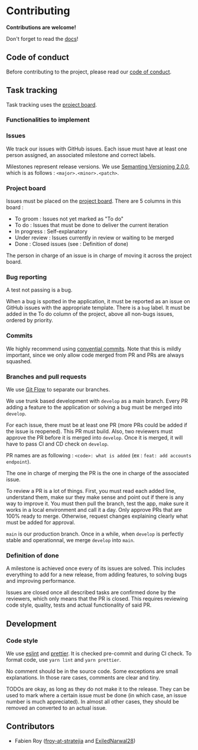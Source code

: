 # Contributing

**Contributions are welcome!**

Don't forget to read the [docs](./docs/index.md)!

## Code of conduct

Before contributing to the project, please read our [code of conduct](CODE_OF_CONDUCT.md).

## Task tracking

Task tracking uses the [project board](https://github.com/orgs/Stratejia/projects/3/views/1).

### Functionalities to implement

### Issues

We track our issues with GitHub issues. Each issue must have at least one person assigned, an associated milestone and
correct labels.

Milestones represent release versions. We use [Semanting Versioning 2.0.0](https://semver.org/), which is as follows :
`<major>.<minor>.<patch>`.

### Project board

Issues must be placed on the [project board](https://github.com/orgs/Stratejia/projects/2/views/1). There are 5 columns
in this board :

- To groom : Issues not yet marked as "To do"
- To do : Issues that must be done to deliver the current iteration
- In progress : Self-explanatory
- Under review : Issues currently in review or waiting to be merged
- Done : Closed issues (see : Definition of done)

The person in charge of an issue is in charge of moving it across the project board.

### Bug reporting

A test not passing is a bug.

When a bug is spotted in the application, it must be reported as an issue on GitHub issues with the appropriate
template. There is a `bug` label. It must be added in the To do column of the project, above all non-bugs issues,
ordered by priority.

### Commits

We highly recommend using [convential commits](https://www.conventionalcommits.org/en/v1.0.0). Note that this is mildly
important, since we only allow code merged from PR and PRs are always squashed.

### Branches and pull requests

We use [Git Flow](https://nvie.com/posts/a-successful-git-branching-model/) to separate our branches.

We use trunk based development with `develop` as a main branch. Every PR adding a feature to the application or solving
a bug must be merged into `develop`.

For each issue, there must be at least one PR (more PRs could be added if the issue is reopened). This PR must build.
Also, two reviewers must approve the PR before it is merged into `develop`. Once it is merged, it will have to pass CI
and CD check on `develop`.

PR names are as following : `<code>: what is added` (ex : `feat: add accounts endpoint`).

The one in charge of merging the PR is the one in charge of the associated issue.

To review a PR is a lot of things. First, you must read each added line, understand them, make sur they make sense and
point out if there is any way to improve it. You must then pull the branch, test the app, make sure it works in a local
environment and call it a day. Only approve PRs that are 100% ready to merge. Otherwise, request changes explaining
clearly what must be added for approval.

`main` is our production branch. Once in a while, when `develop` is perfectly stable and operationnal, we merge
`develop` into `main`.

### Definition of done

A milestone is achieved once every of its issues are solved. This includes everything to add for a new release, from
adding features, to solving bugs and improving performance.

Issues are closed once all described tasks are confirmed done by the reviewers, which only means that the PR is closed.
This requires reviewing code style, quality, tests and actual functionality of said PR.

## Development

### Code style

We use [eslint](https://eslint.org) and [prettier](https://prettier.io). It is checked pre-commit and during CI check.
To format code, use `yarn lint` and `yarn prettier`.

No comment should be in the source code. Some exceptions are small explanations. In those rare cases, comments are clear
and tiny.

TODOs are okay, as long as they do not make it to the release. They can be used to mark where a certain issue must be
done (in which case, an issue number is much appreciated). In almost all other cases, they should be removed an
converted to an actual issue.

## Contributors

- Fabien Roy ([froy-at-stratejia](https://github.com/froy-at-stratejia) and
  [ExiledNarwal28](https://github.com/ExiledNarwal28))
